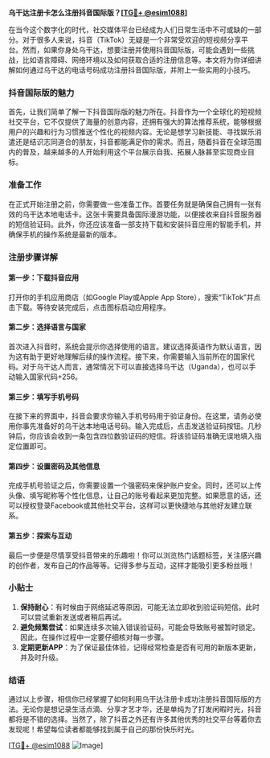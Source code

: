 **乌干达注册卡怎么注册抖音国际版？[[TG💪+ @esim1088](https://t.me/s/esim1088)]**

在当今这个数字化的时代，社交媒体平台已经成为人们日常生活中不可或缺的一部分。对于很多人来说，抖音（TikTok）无疑是一个非常受欢迎的短视频分享平台。然而，如果你身处乌干达，想要注册并使用抖音国际版，可能会遇到一些挑战，比如语言障碍、网络环境以及如何获取合适的注册信息等。本文将为你详细讲解如何通过乌干达的电话号码成功注册抖音国际版，并附上一些实用的小技巧。

### 抖音国际版的魅力

首先，让我们简单了解一下抖音国际版的魅力所在。抖音作为一个全球化的短视频社交平台，它不仅提供了海量的创意内容，还拥有强大的算法推荐系统，能够根据用户的兴趣和行为习惯推送个性化的视频内容。无论是想学习新技能、寻找娱乐消遣还是结识志同道合的朋友，抖音都能满足你的需求。而且，随着抖音在全球范围内的普及，越来越多的人开始利用这个平台展示自我、拓展人脉甚至实现商业目标。

### 准备工作

在正式开始注册之前，你需要做一些准备工作。首要任务就是确保自己拥有一张有效的乌干达本地电话卡。这张卡需要具备国际漫游功能，以便接收来自抖音服务器的短信验证码。此外，你还应该准备一部支持下载和安装抖音应用的智能手机，并确保手机的操作系统是最新的版本。

### 注册步骤详解

#### 第一步：下载抖音应用

打开你的手机应用商店（如Google Play或Apple App Store），搜索“TikTok”并点击下载。等待安装完成后，点击图标启动应用程序。

#### 第二步：选择语言与国家

首次进入抖音时，系统会提示你选择使用的语言。建议选择英语作为默认语言，因为这有助于更好地理解后续的操作流程。接下来，你需要输入当前所在的国家代码。对于乌干达人而言，通常情况下可以直接选择乌干达（Uganda），也可以手动输入国家代码+256。

#### 第三步：填写手机号码

在接下来的界面中，抖音会要求你输入手机号码用于验证身份。在这里，请务必使用你事先准备好的乌干达本地电话号码。输入完成后，点击发送验证码按钮。几秒钟后，你应该会收到一条包含四位数验证码的短信。将该验证码准确无误地填入指定位置即可。

#### 第四步：设置密码及其他信息

完成手机号验证之后，你需要设置一个强密码来保护账户安全。同时，还可以上传头像、填写昵称等个性化信息，让自己的账号看起来更加完整。如果愿意的话，还可以授权登录Facebook或其他社交平台，这样可以更快捷地与其他好友建立联系。

#### 第五步：探索与互动

最后一步便是尽情享受抖音带来的乐趣啦！你可以浏览热门话题标签，关注感兴趣的创作者，发布自己的作品等等。记得多参与互动，这样才能吸引更多粉丝哦！

### 小贴士

1. **保持耐心**：有时候由于网络延迟等原因，可能无法立即收到验证码短信。此时可以尝试重新发送或者稍后再试。
2. **避免频繁尝试**：如果连续多次输入错误验证码，可能会导致账号被暂时锁定。因此，在操作过程中一定要仔细核对每一步骤。
3. **定期更新APP**：为了保证最佳体验，记得经常检查是否有可用的新版本更新，并及时升级。

### 结语

通过以上步骤，相信你已经掌握了如何利用乌干达注册卡成功注册抖音国际版的方法。无论你是想记录生活点滴、分享才艺才华，还是单纯为了打发闲暇时光，抖音都将是不错的选择。当然了，除了抖音之外还有许多其他优秀的社交平台等着你去发现呢！希望每位读者都能够找到属于自己的那份快乐时光。

[[TG💪+ @esim1088](https://t.me/s/esim1088) ![Image](https://i.postimg.cc/4NQfJmqS/Snipaste-2025-05-13-00-14-12.png)]